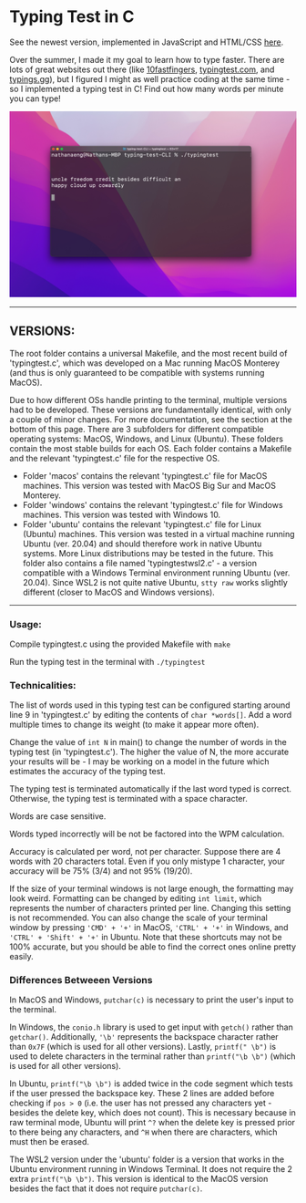 # Typing Test in C
See the newest version, implemented in JavaScript and HTML/CSS [here](https://github.com/nathanaeng/typing-test).

Over the summer, I made it my goal to learn how to type faster. There are lots of great websites out there (like [10fastfingers](https://10fastfingers.com/), [typingtest.com](https://www.typingtest.com/), and [typings.gg](https://typings.gg/)), but I figured I might as well practice coding at the same time - so I implemented a typing test in C! Find out how many words per minute you can type!

<a href="#">![](img/terminal.jpg)</a>

----

VERSIONS:
--
The root folder contains a universal Makefile, and the most recent build of 'typingtest.c', which was developed on a Mac running MacOS Monterey (and thus is only guaranteed to be compatible with systems running MacOS). 

Due to how different OSs handle printing to the terminal, multiple versions had to be developed. These versions are fundamentally identical, with only a couple of minor changes. For more documentation, see the section at the bottom of this page. There are 3 subfolders for different compatible operating systems: MacOS, Windows, and Linux (Ubuntu). These folders contain the most stable builds for each OS. Each folder contains a Makefile and the relevant 'typingtest.c' file for the respective OS. 
- Folder 'macos' contains the relevant 'typingtest.c' file for MacOS machines. This version was tested with MacOS Big Sur and MacOS Monterey.
- Folder 'windows' contains the relevant 'typingtest.c' file for Windows machines. This version was tested with Windows 10.
- Folder 'ubuntu' contains the relevant 'typingtest.c' file for Linux (Ubuntu) machines. This version was tested in a virtual machine running Ubuntu (ver. 20.04) and should therefore work in native Ubuntu systems. More Linux distributions may be tested in the future. This folder also contains a file named 'typingtestwsl2.c' - a version compatible with a Windows Terminal environment running Ubuntu (ver. 20.04). Since WSL2 is not quite native Ubuntu, `stty raw` works slightly different (closer to MacOS and Windows versions).

----
### Usage:

Compile typingtest.c using the provided Makefile with `make`

Run the typing test in the terminal with `./typingtest`

### Technicalities:
The list of words used in this typing test can be configured starting around line 9 in 'typingtest.c' by editing the contents of `char *words[]`. Add a word multiple times to change its weight (to make it appear more often).

Change the value of `int N` in main() to change the number of words in the typing test (in 'typingtest.c'). The higher the value of N, the more accurate your results will be - I may be working on a model in the future which estimates the accuracy of the typing test.

The typing test is terminated automatically if the last word typed is correct. Otherwise, the typing test is terminated with a space character.

Words are case sensitive.

Words typed incorrectly will be not be factored into the WPM calculation.

Accuracy is calculated per word, not per character. Suppose there are 4 words with 20 characters total. Even if you only mistype 1 character, your accuracy will be 75% (3/4) and not 95% (19/20).

If the size of your terminal windows is not large enough, the formatting may look weird. Formatting can be changed by editing `int limit`, which represents the number of characters printed per line. Changing this setting is not recommended. You can also change the scale of your terminal window by pressing `'CMD' + '+'` in MacOS, `'CTRL' + '+'` in Windows, and `'CTRL' + 'Shift' + '+'` in Ubuntu. Note that these shortcuts may not be 100% accurate, but you should be able to find the correct ones online pretty easily.

### Differences Betweeen Versions
In MacOS and Windows, `putchar(c)` is necessary to print the user's input to the terminal.

In Windows, the `conio.h` library is used to get input with `getch()` rather than `getchar()`. Additionally, `'\b'` represents the backspace character rather than `0x7F` (which is used for all other versions). Lastly, `printf(" \b")` is used to delete characters in the terminal rather than `printf("\b \b")` (which is used for all other versions).

In Ubuntu, `printf("\b \b")` is added twice in the code segment which tests if the user pressed the backspace key. These 2 lines are added before checking if `pos > 0` (i.e. the user has not pressed any characters yet - besides the delete key, which does not count). This is necessary because in raw terminal mode, Ubuntu will print `^?` when the delete key is pressed prior to there being any characters, and `^H` when there are characters, which must then be erased.

The WSL2 version under the 'ubuntu' folder is a version that works in the Ubuntu environment running in Windows Terminal. It does not require the 2 extra `printf("\b \b")`. This version is identical to the MacOS version besides the fact that it does not require `putchar(c)`.
